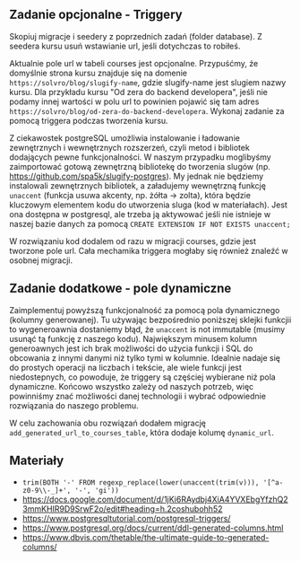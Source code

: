 ## Zadanie opcjonalne - Triggery
Skopiuj migracje i seedery z poprzednich zadań (folder database). Z seedera kursu usuń wstawianie url, jeśli dotychczas to robiłeś.

Aktualnie pole url w tabeli courses jest opcjonalne. Przypuśćmy, źe domyślnie strona kursu znajduje się na domenie `https://solvro/blog/slugify-name`, gdzie slugify-name jest slugiem nazwy kursu. Dla przykładu kursu "Od zera do backend developera", jeśli nie podamy innej wartości w polu url to powinien pojawić się tam adres `https://solvro/blog/od-zera-do-backend-developera`. Wykonaj zadanie za pomocą triggera podczas tworzenia kursu.

Z ciekawostek postgreSQL umożliwia instalowanie i ładowanie zewnętrznych i wewnętrznych rozszerzeń, czyli metod i bibliotek dodających pewne funkcjonalności. W naszym przypadku moglibyśmy zaimportować gotową zewnętrzną bibliotekę do tworzenia slugów (np. https://github.com/spa5k/slugify-postgres). My jednak nie będziemy instalowali zewnętrznych bibliotek, a załadujemy wewnętrzną funkcję `unaccent` (funkcja usuwa akcenty, np. żółta -> zolta), która będzie kluczowym elementem kodu do utworzenia sluga (kod w materiałach). Jest ona dostępna w postgresql, ale trzeba ją aktywować jeśli nie istnieje w naszej bazie danych za pomocą `CREATE EXTENSION IF NOT EXISTS unaccent;`

W rozwiązaniu kod dodalem od razu w migracji courses, gdzie jest tworzone pole url. Cała mechamika triggera mogłaby się również znaleźć w osobnej migracji.

## Zadanie dodatkowe - pole dynamiczne
Zaimplementuj powyższą funkcjonalność za pomocą pola dynamicznego (kolumny generowanej). Tu używając bezpośrednio poniższej sklejki funkcjii to wygeneroawnia dostaniemy błąd, że `unaccent` is not immutable (musimy usunąć tą funkcję z naszego kodu). Największym minusem kolumn generoawnych jest ich brak możliwości do użycia funkcji i SQL do obcowania z innymi danymi niż tylko tymi w kolumnie. Idealnie nadaje się do prostych operacji na liczbach i tekście, ale wiele funkcji jest niedostepnych, co powoduje, że triggery są częściej wybierane niż pola dynamiczne. Końcowo wszystko zależy od naszych potrzeb, więc powinniśmy znać możliwości danej technologii i wybrać odpowiednie rozwiązania do naszego problemu.

W celu zachowania obu rozwiązań dodałem migrację `add_generated_url_to_courses_table`, która dodaje kolumę `dynamic_url`.

## Materiały
- `trim(BOTH '-' FROM regexp_replace(lower(unaccent(trim(v))), '[^a-z0-9\\-_]+', '-', 'gi'))`
- https://docs.google.com/document/d/1jKi6RAydbj4XiA4YVXEbgYfzhQ23mmKHIR9D9SrwF2o/edit#heading=h.2coshubohh52
- https://www.postgresqltutorial.com/postgresql-triggers/
- https://www.postgresql.org/docs/current/ddl-generated-columns.html
- https://www.dbvis.com/thetable/the-ultimate-guide-to-generated-columns/